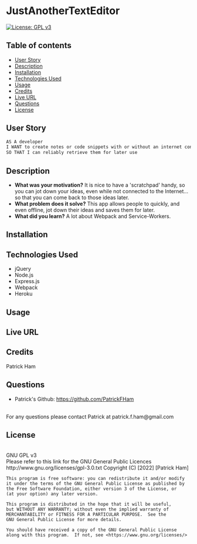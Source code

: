 # JustAnotherTextEditor

[![License: GPL v3](https://img.shields.io/badge/License-GPLv3-blue.svg)](https://www.gnu.org/licenses/gpl-3.0)
<br>

## Table of contents
* [User Story](#user-story)
* [Description](#description)
* [Installation](#installation)
* [Technologies Used](#technologies-used)
* [Usage](#usage)
* [Credits](#credits)
* [Live URL](#live-url)
* [Questions](#questions)
* [License](#license)
    

## User Story
```md
AS A developer
I WANT to create notes or code snippets with or without an internet connection
SO THAT I can reliably retrieve them for later use
```


## Description 

- **What was your motivation?** It is nice to have a 'scratchpad' handy, so you can jot down your ideas, even while not connected to the Internet... so that you can come back to those ideas later.
- **What problem does it solve?** This app allows people to quickly, and even offline, jot down their ideas and saves them for later.
- **What did you learn?** A lot about Webpack and Service-Workers.

## Installation


## Technologies Used 
* jQuery
* Node.js
* Express.js
* Webpack
* Heroku



## Usage



## Live URL


## Credits
Patrick Ham


## Questions
* Patrick's Github: https://github.com/PatrickFHam
<br>
For any questions please contact Patrick at patrick.f.ham@gmail.com

## License 
<br>
GNU GPL v3
<br>
Please refer to this link for the GNU General Public Licences http://www.gnu.org/licenses/gpl-3.0.txt
    Copyright (C) [2022]  [Patrick Ham]

    This program is free software: you can redistribute it and/or modify
    it under the terms of the GNU General Public License as published by
    the Free Software Foundation, either version 3 of the License, or
    (at your option) any later version.

    This program is distributed in the hope that it will be useful,
    but WITHOUT ANY WARRANTY; without even the implied warranty of
    MERCHANTABILITY or FITNESS FOR A PARTICULAR PURPOSE.  See the
    GNU General Public License for more details.

    You should have received a copy of the GNU General Public License
    along with this program.  If not, see <https://www.gnu.org/licenses/>
            
    
